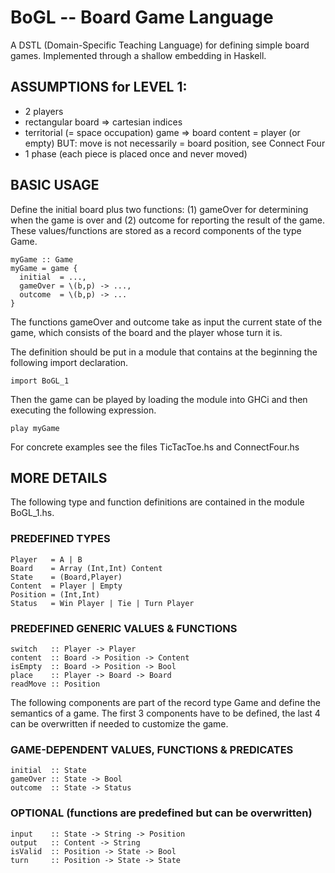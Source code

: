 
# BoGL -- Board Game Language

A DSTL (Domain-Specific Teaching Language) for defining simple board games.
Implemented through a shallow embedding in Haskell.


## ASSUMPTIONS for LEVEL 1:
- 2 players
- rectangular board => cartesian indices
- territorial (= space occupation) game
   => board content = player (or empty)
  BUT: move is not necessarily = board position, see Connect Four
- 1 phase (each piece is placed once and never moved)


## BASIC USAGE

Define the initial board plus two functions: (1) gameOver for determining when the game is over and (2) outcome for reporting the result of the game. These values/functions are stored as a record components of the type Game.

    myGame :: Game
    myGame = game {
      initial  = ...,
      gameOver = \(b,p) -> ...,
      outcome  = \(b,p) -> ...
    }

The functions gameOver and outcome take as input the current state of the game,
which consists of the board and the player whose turn it is.

The definition should be put in a module that contains at the beginning the following import declaration.

    import BoGL_1

Then the game can be played by loading the module into GHCi and then executing  the following expression.

    play myGame

For concrete examples see the files TicTacToe.hs and ConnectFour.hs


## MORE DETAILS

The following type and function definitions are contained in the module
BoGL_1.hs.

### PREDEFINED TYPES

    Player   = A | B
    Board    = Array (Int,Int) Content
    State    = (Board,Player)
    Content  = Player | Empty
    Position = (Int,Int)
    Status   = Win Player | Tie | Turn Player

### PREDEFINED GENERIC VALUES & FUNCTIONS

    switch   :: Player -> Player
    content  :: Board -> Position -> Content
    isEmpty  :: Board -> Position -> Bool
    place    :: Player -> Board -> Board
    readMove :: Position

The following components are part of the record type Game and define the
semantics of a game. The first 3 components have to be defined, the last 4 can
be overwritten if needed to customize the game.

### GAME-DEPENDENT VALUES, FUNCTIONS & PREDICATES

    initial  :: State
    gameOver :: State -> Bool
    outcome  :: State -> Status

### OPTIONAL (functions are predefined but can be overwritten)

    input    :: State -> String -> Position
    output   :: Content -> String
    isValid  :: Position -> State -> Bool
    turn     :: Position -> State -> State
